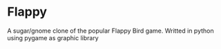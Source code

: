
Flappy
========

A sugar/gnome clone of the popular Flappy Bird game.
Writted in python using pygame as graphic library

